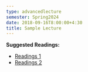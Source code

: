 ```yaml
---
type: advancedlecture
semester: Spring2024
date: 2018-09-16T8:00:00+4:30
title: Sample Lecture
---
```

**Suggested Readings:**
- [Readings 1](http://example.com)
- [Readings 2](http://example.com)
